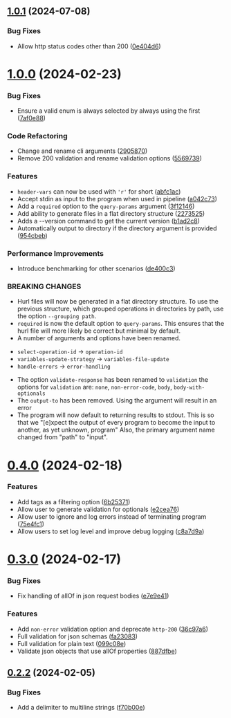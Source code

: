 ## [1.0.1](https://github.com/ethancarlsson/openapi-to-hurl/compare/v1.0.0...v1.0.1) (2024-07-08)


### Bug Fixes

* Allow http status codes other than 200 ([0e404d6](https://github.com/ethancarlsson/openapi-to-hurl/commit/0e404d64c39a07e732df68dbd9f95ee30fd17a36))



# [1.0.0](https://github.com/ethancarlsson/openapi-to-hurl/compare/v0.4.0...v1.0.0) (2024-02-23)


### Bug Fixes

* Ensure a valid enum is always selected by always using the first ([7af0e88](https://github.com/ethancarlsson/openapi-to-hurl/commit/7af0e88f646e6bf21e12b3f1975f3134b256ddbf))


### Code Refactoring

* Change and rename cli arguments ([2905870](https://github.com/ethancarlsson/openapi-to-hurl/commit/2905870dc5b79e34e7f2536123a0db9844e6a893))
* Remove 200 validation and rename validation options ([5569739](https://github.com/ethancarlsson/openapi-to-hurl/commit/5569739bfd12c8ab96631cbebb6b51af2d121078))


### Features

* `header-vars` can now be used with `'r'` for short ([abfc1ac](https://github.com/ethancarlsson/openapi-to-hurl/commit/abfc1ac37ad514d1c50ad21fff8f7010227c4fc3))
* Accept stdin as input to the program when used in pipeline ([a042c73](https://github.com/ethancarlsson/openapi-to-hurl/commit/a042c731534283b4e3d755cf8e8f1e6ca972567b))
* Add a `required` option to the `query-params` argument ([3f12146](https://github.com/ethancarlsson/openapi-to-hurl/commit/3f121465789bf4fd03db62582d613bc504f94fb0))
* Add ability to generate files in a flat directory structure ([2273525](https://github.com/ethancarlsson/openapi-to-hurl/commit/2273525b0c21fe7602dd7edacec79900934d78b5))
* Adds a --version command to get the current version ([b1ad2c8](https://github.com/ethancarlsson/openapi-to-hurl/commit/b1ad2c8ecc2c2fa19feda3cee446b5ab413482bb))
* Automatically output to directory if the directory argument is provided ([954cbeb](https://github.com/ethancarlsson/openapi-to-hurl/commit/954cbeb9226c33c9ec8f4977b928c19adec8dca1))


### Performance Improvements

* Introduce benchmarking for other scenarios ([de400c3](https://github.com/ethancarlsson/openapi-to-hurl/commit/de400c3aa29c02028442e4c17f257021f1f95a1f))


### BREAKING CHANGES

* Hurl files will now be generated in a flat directory structure. To use the
previous structure, which grouped operations in directories by path, use the option
`--grouping path`.
* `required` is now the default option to `query-params`. This ensures that
the hurl file will more likely be correct but minimal by default.
* A number of arguments and options have been renamed.
- `select-operation-id` -> `operation-id`
- `variables-update-strategy` -> `variables-file-update`
- `handle-errors` -> `error-handling`
* The option `validate-response` has been renamed to `validation` the options
for `validation` are: `none`, `non-error-code`, `body`, `body-with-optionals`
* The `output-to` has been removed. Using the argument will result in an error
* The program will now default to returning results to stdout.
This is so that we "[e]xpect the output of every program to become the input to another, as yet unknown, program"
Also, the primary argument name changed from "path" to "input".



# [0.4.0](https://github.com/ethancarlsson/openapi-to-hurl/compare/v0.3.0...v0.4.0) (2024-02-18)


### Features

* Add tags as a filtering option ([6b25371](https://github.com/ethancarlsson/openapi-to-hurl/commit/6b25371ef8b958d83ac76f93308816ce4f9c23c6))
* Allow user to generate validation for optionals ([e2cea76](https://github.com/ethancarlsson/openapi-to-hurl/commit/e2cea768d230505618f34e6e663fe3ae0e08b7c0))
* Allow user to ignore and log errors instead of terminating program ([75e4fc1](https://github.com/ethancarlsson/openapi-to-hurl/commit/75e4fc102f91f0410a525f4466006fa72310a90c))
* Allow users to set log level and improve debug logging ([c8a7d9a](https://github.com/ethancarlsson/openapi-to-hurl/commit/c8a7d9aabcd8f4b35581b594e09caa0198ac9dff))



# [0.3.0](https://github.com/ethancarlsson/openapi-to-hurl/compare/v0.2.2...v0.3.0) (2024-02-17)


### Bug Fixes

* Fix handling of allOf in json request bodies ([e7e9e41](https://github.com/ethancarlsson/openapi-to-hurl/commit/e7e9e410eb4f5aeda4c09f737744673fc15f14c0))


### Features

* Add `non-error` validation option and deprecate `http-200` ([36c97a6](https://github.com/ethancarlsson/openapi-to-hurl/commit/36c97a678e6c75871f94abbab0f9bf426a4104c7))
* Full validation for json schemas ([fa23083](https://github.com/ethancarlsson/openapi-to-hurl/commit/fa230838b5acb72d20d6c39ebe11e7eca71273a0))
* Full validation for plain text ([099c08e](https://github.com/ethancarlsson/openapi-to-hurl/commit/099c08e1a8e647b3d1d6d0d7d9069922c6711ed0))
* Validate json objects that use allOf properties ([887dfbe](https://github.com/ethancarlsson/openapi-to-hurl/commit/887dfbe1fdc2911c0c23c728d9a73cb974e6fb36))



## [0.2.2](https://github.com/ethancarlsson/openapi-to-hurl/compare/v0.2.1...v0.2.2) (2024-02-05)


### Bug Fixes

* Add a delimiter to multiline strings ([f70b00e](https://github.com/ethancarlsson/openapi-to-hurl/commit/f70b00e118ff46ef2bf2d65d3111bca4b04fdc41))



